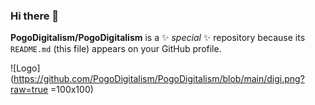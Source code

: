 ### Hi there 👋


**PogoDigitalism/PogoDigitalism** is a ✨ _special_ ✨ repository because its `README.md` (this file) appears on your GitHub profile.

![Logo](https://github.com/PogoDigitalism/PogoDigitalism/blob/main/digi.png?raw=true =100x100)
<!--
Here are some ideas to get you started:

- 🔭 I’m currently working on ...
- 🌱 I’m currently learning ...
- 👯 I’m looking to collaborate on ...
- 🤔 I’m looking for help with ...
- 💬 Ask me about ...
- 📫 How to reach me: ...
- 😄 Pronouns: ...
- ⚡ Fun fact: ...
-->
